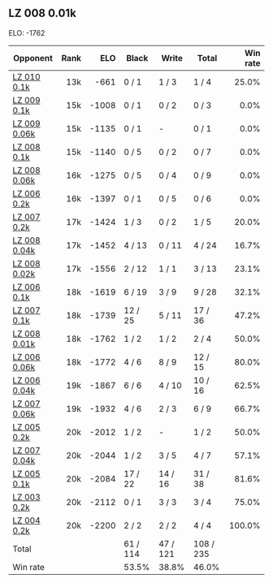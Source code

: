 ## LZ 008 0.01k ##

ELO: -1762

Opponent | Rank | ELO | Black | Write | Total | Win rate
---------|-----:|----:|-------|-------|-------|-------:
[LZ 010 0.1k](LZ%20010%200.1k.md) | 13k | -661 | 0 / 1 | 1 / 3 | 1 / 4 | 25.0%
[LZ 009 0.1k](LZ%20009%200.1k.md) | 15k | -1008 | 0 / 1 | 0 / 2 | 0 / 3 | 0.0%
[LZ 009 0.06k](LZ%20009%200.06k.md) | 15k | -1135 | 0 / 1 | - | 0 / 1 | 0.0%
[LZ 008 0.1k](LZ%20008%200.1k.md) | 15k | -1140 | 0 / 5 | 0 / 2 | 0 / 7 | 0.0%
[LZ 008 0.06k](LZ%20008%200.06k.md) | 16k | -1275 | 0 / 5 | 0 / 4 | 0 / 9 | 0.0%
[LZ 006 0.2k](LZ%20006%200.2k.md) | 16k | -1397 | 0 / 1 | 0 / 5 | 0 / 6 | 0.0%
[LZ 007 0.2k](LZ%20007%200.2k.md) | 17k | -1424 | 1 / 3 | 0 / 2 | 1 / 5 | 20.0%
[LZ 008 0.04k](LZ%20008%200.04k.md) | 17k | -1452 | 4 / 13 | 0 / 11 | 4 / 24 | 16.7%
[LZ 008 0.02k](LZ%20008%200.02k.md) | 17k | -1556 | 2 / 12 | 1 / 1 | 3 / 13 | 23.1%
[LZ 006 0.1k](LZ%20006%200.1k.md) | 18k | -1619 | 6 / 19 | 3 / 9 | 9 / 28 | 32.1%
[LZ 007 0.1k](LZ%20007%200.1k.md) | 18k | -1739 | 12 / 25 | 5 / 11 | 17 / 36 | 47.2%
[LZ 008 0.01k](LZ%20008%200.01k.md) | 18k | -1762 | 1 / 2 | 1 / 2 | 2 / 4 | 50.0%
[LZ 006 0.06k](LZ%20006%200.06k.md) | 18k | -1772 | 4 / 6 | 8 / 9 | 12 / 15 | 80.0%
[LZ 006 0.04k](LZ%20006%200.04k.md) | 19k | -1867 | 6 / 6 | 4 / 10 | 10 / 16 | 62.5%
[LZ 007 0.06k](LZ%20007%200.06k.md) | 19k | -1932 | 4 / 6 | 2 / 3 | 6 / 9 | 66.7%
[LZ 005 0.2k](LZ%20005%200.2k.md) | 20k | -2012 | 1 / 2 | - | 1 / 2 | 50.0%
[LZ 007 0.04k](LZ%20007%200.04k.md) | 20k | -2044 | 1 / 2 | 3 / 5 | 4 / 7 | 57.1%
[LZ 005 0.1k](LZ%20005%200.1k.md) | 20k | -2084 | 17 / 22 | 14 / 16 | 31 / 38 | 81.6%
[LZ 003 0.2k](LZ%20003%200.2k.md) | 20k | -2112 | 0 / 1 | 3 / 3 | 3 / 4 | 75.0%
[LZ 004 0.2k](LZ%20004%200.2k.md) | 20k | -2200 | 2 / 2 | 2 / 2 | 4 / 4 | 100.0%
Total | | | 61 / 114 | 47 / 121 | 108 / 235 | 
Win rate| | | 53.5% | 38.8% | 46.0% | 
